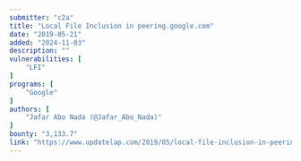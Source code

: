 ```yaml
---
submitter: "c2a"
title: "Local File Inclusion in peering.google.com"
date: "2019-05-21"
added: "2024-11-03"
description: ""
vulnerabilities: [
    "LFI"
]
programs: [
    "Google"
]
authors: [
    "Jafar Abo Nada (@Jafar_Abo_Nada)"
]
bounty: "3,133.7"
link: "https://www.updatelap.com/2019/05/local-file-inclusion-in-peeringgooglecom.html"
---
```




